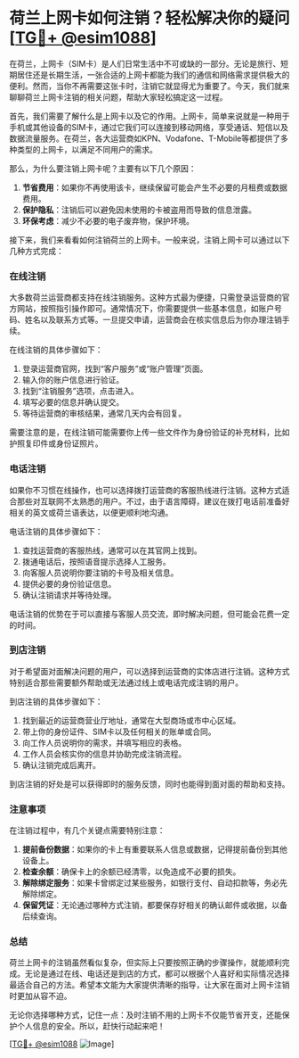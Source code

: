 # 荷兰上网卡如何注销？轻松解决你的疑问[[TG💪+ @esim1088](https://t.me/s/esim1088)]

在荷兰，上网卡（SIM卡）是人们日常生活中不可或缺的一部分。无论是旅行、短期居住还是长期生活，一张合适的上网卡都能为我们的通信和网络需求提供极大的便利。然而，当你不再需要这张卡时，注销它就显得尤为重要了。今天，我们就来聊聊荷兰上网卡注销的相关问题，帮助大家轻松搞定这一过程。

首先，我们需要了解什么是上网卡以及它的作用。上网卡，简单来说就是一种用于手机或其他设备的SIM卡，通过它我们可以连接到移动网络，享受通话、短信以及数据流量服务。在荷兰，各大运营商如KPN、Vodafone、T-Mobile等都提供了多种类型的上网卡，以满足不同用户的需求。

那么，为什么要注销上网卡呢？主要有以下几个原因：

1. **节省费用**：如果你不再使用该卡，继续保留可能会产生不必要的月租费或数据费用。
2. **保护隐私**：注销后可以避免因未使用的卡被盗用而导致的信息泄露。
3. **环保考虑**：减少不必要的电子废弃物，保护环境。

接下来，我们来看看如何注销荷兰的上网卡。一般来说，注销上网卡可以通过以下几种方式完成：

### 在线注销

大多数荷兰运营商都支持在线注销服务。这种方式最为便捷，只需登录运营商的官方网站，按照指引操作即可。通常情况下，你需要提供一些基本信息，如账户号码、姓名以及联系方式等。一旦提交申请，运营商会在核实信息后为你办理注销手续。

在线注销的具体步骤如下：

1. 登录运营商官网，找到“客户服务”或“账户管理”页面。
2. 输入你的账户信息进行验证。
3. 找到“注销服务”选项，点击进入。
4. 填写必要的信息并确认提交。
5. 等待运营商的审核结果，通常几天内会有回复。

需要注意的是，在线注销可能需要你上传一些文件作为身份验证的补充材料，比如护照复印件或身份证照片。

### 电话注销

如果你不习惯在线操作，也可以选择拨打运营商的客服热线进行注销。这种方式适合那些对互联网不太熟悉的用户。不过，由于语言障碍，建议在拨打电话前准备好相关的英文或荷兰语表达，以便更顺利地沟通。

电话注销的具体步骤如下：

1. 查找运营商的客服热线，通常可以在其官网上找到。
2. 拨通电话后，按照语音提示选择人工服务。
3. 向客服人员说明你要注销的卡号及相关信息。
4. 提供必要的身份验证信息。
5. 确认注销请求并等待处理。

电话注销的优势在于可以直接与客服人员交流，即时解决问题，但可能会花费一定的时间。

### 到店注销

对于希望面对面解决问题的用户，可以选择到运营商的实体店进行注销。这种方式特别适合那些需要额外帮助或无法通过线上或电话完成注销的用户。

到店注销的具体步骤如下：

1. 找到最近的运营商营业厅地址，通常在大型商场或市中心区域。
2. 带上你的身份证件、SIM卡以及任何相关的账单或合同。
3. 向工作人员说明你的需求，并填写相应的表格。
4. 工作人员会核实你的信息并协助完成注销流程。
5. 确认注销完成后离开。

到店注销的好处是可以获得即时的服务反馈，同时也能得到面对面的帮助和支持。

### 注意事项

在注销过程中，有几个关键点需要特别注意：

1. **提前备份数据**：如果你的卡上有重要联系人信息或数据，记得提前备份到其他设备上。
2. **检查余额**：确保卡上的余额已经清零，以免造成不必要的损失。
3. **解除绑定服务**：如果卡曾绑定过某些服务，如银行支付、自动扣款等，务必先解除绑定。
4. **保留凭证**：无论通过哪种方式注销，都要保存好相关的确认邮件或收据，以备后续查询。

### 总结

荷兰上网卡的注销虽然看似复杂，但实际上只要按照正确的步骤操作，就能顺利完成。无论是通过在线、电话还是到店的方式，都可以根据个人喜好和实际情况选择最适合自己的方法。希望本文能为大家提供清晰的指导，让大家在面对上网卡注销时更加从容不迫。

无论你选择哪种方式，记住一点：及时注销不用的上网卡不仅能节省开支，还能保护个人信息的安全。所以，赶快行动起来吧！

[[TG💪+ @esim1088](https://t.me/s/esim1088) ![Image](https://i.postimg.cc/4NQfJmqS/Snipaste-2025-05-13-00-14-12.png)]